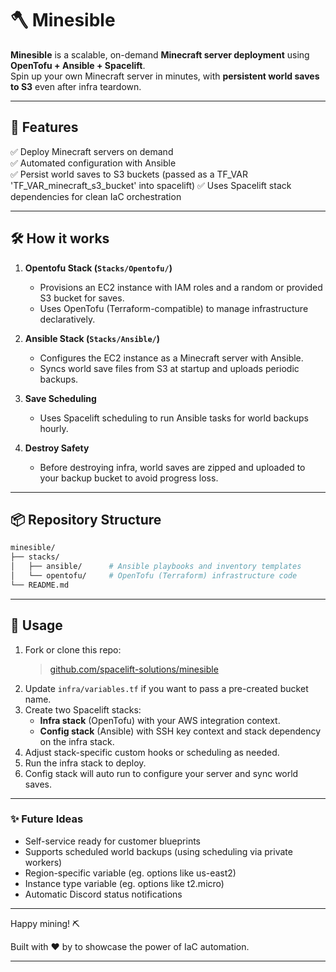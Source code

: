 # 🪓 Minesible

**Minesible** is a scalable, on-demand **Minecraft server deployment** using **OpenTofu + Ansible + Spacelift**.  
Spin up your own Minecraft server in minutes, with **persistent world saves to S3** even after infra teardown.

---

## 🚀 Features

✅ Deploy Minecraft servers on demand  
✅ Automated configuration with Ansible  
✅ Persist world saves to S3 buckets (passed as a TF_VAR 'TF_VAR_minecraft_s3_bucket' into spacelift)
✅ Uses Spacelift stack dependencies for clean IaC orchestration  

---

## 🛠️ How it works

1. **Opentofu Stack (`Stacks/Opentofu/`)**
   - Provisions an EC2 instance with IAM roles and a random or provided S3 bucket for saves.
   - Uses OpenTofu (Terraform-compatible) to manage infrastructure declaratively.

2. **Ansible Stack (`Stacks/Ansible/`)**
   - Configures the EC2 instance as a Minecraft server with Ansible.
   - Syncs world save files from S3 at startup and uploads periodic backups.

3. **Save Scheduling**
   - Uses Spacelift scheduling to run Ansible tasks for world backups hourly.

4. **Destroy Safety**
   - Before destroying infra, world saves are zipped and uploaded to your backup bucket to avoid progress loss.

---

## 📦 Repository Structure

```bash
minesible/
├── stacks/
│   ├── ansible/      # Ansible playbooks and inventory templates
│   └── opentofu/     # OpenTofu (Terraform) infrastructure code
└── README.md
```

---

## 📝 Usage

1. Fork or clone this repo:
   > [github.com/spacelift-solutions/minesible](https://github.com/spacelift-solutions/minesible/)
2. Update `infra/variables.tf` if you want to pass a pre-created bucket name.
3. Create two Spacelift stacks:
   - **Infra stack** (OpenTofu) with your AWS integration context.
   - **Config stack** (Ansible) with SSH key context and stack dependency on the infra stack.
4. Adjust stack-specific custom hooks or scheduling as needed.
5. Run the infra stack to deploy.
6. Config stack will auto run to configure your server and sync world saves.

---

### ✨ Future Ideas

- Self-service ready for customer blueprints  
- Supports scheduled world backups (using scheduling via private workers)
- Region-specific variable (eg. options like us-east2)
- Instance type variable (eg. options like t2.micro)
- Automatic Discord status notifications

---

Happy mining! ⛏️

Built with ❤️ by to showcase the power of IaC automation.

---
